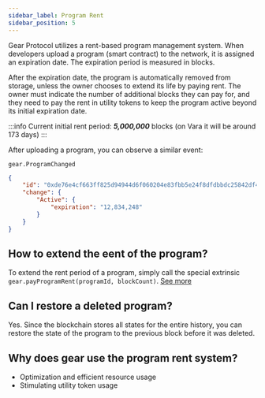 ```yaml
---
sidebar_label: Program Rent
sidebar_position: 5
---
```


Gear Protocol utilizes a rent-based program management system. When developers upload a program (smart contract) to the network, it is assigned an expiration date. The expiration period is measured in blocks.

After the expiration date, the program is automatically removed from storage, unless the owner chooses to extend its life by paying rent. The owner must indicate the number of additional blocks they can pay for, and they need to pay the rent in utility tokens to keep the program active beyond its initial expiration date.

:::info
Current initial rent period: ***5,000,000*** blocks (on Vara it will be around 173 days)
:::

After uploading a program, you can observe a similar event:

`gear.ProgramChanged`

```json
{
    "id": "0xde76e4cf663ff825d94944d6f060204e83fbb5e24f8dfdbbdc25842df4f4135d",
    "change": {
        "Active": {
            "expiration": "12,834,248"
        }
    }
}
```

## How to extend the eent of the program?

To extend the rent period of a program, simply call the special extrinsic `gear.payProgramRent(programId, blockCount)`. [See more](/docs/api/program-rent)

## Can I restore a deleted program?

Yes. Since the blockchain stores all states for the entire history, you can restore the state of the program to the previous block before it was deleted.

## Why does gear use the program rent system?

- Optimization and efficient resource usage
- Stimulating utility token usage
